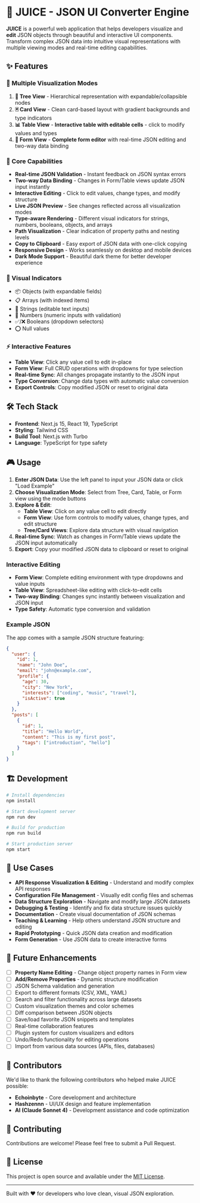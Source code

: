 # 🧃 JUICE - JSON UI Converter Engine

**JUICE** is a powerful web application that helps developers visualize and **edit** JSON objects through beautiful and interactive UI components. Transform complex JSON data into intuitive visual representations with multiple viewing modes and real-time editing capabilities.

## ✨ Features

### 🎯 Multiple Visualization Modes

1. **🌳 Tree View** - Hierarchical representation with expandable/collapsible nodes
2. **🃏 Card View** - Clean card-based layout with gradient backgrounds and type indicators
3. **📊 Table View** - **Interactive table with editable cells** - click to modify values and types
4. **📝 Form View** - **Complete form editor** with real-time JSON editing and two-way data binding

### 🚀 Core Capabilities

- **Real-time JSON Validation** - Instant feedback on JSON syntax errors
- **Two-way Data Binding** - Changes in Form/Table views update JSON input instantly
- **Interactive Editing** - Click to edit values, change types, and modify structure
- **Live JSON Preview** - See changes reflected across all visualization modes
- **Type-aware Rendering** - Different visual indicators for strings, numbers, booleans, objects, and arrays
- **Path Visualization** - Clear indication of property paths and nesting levels
- **Copy to Clipboard** - Easy export of JSON data with one-click copying
- **Responsive Design** - Works seamlessly on desktop and mobile devices
- **Dark Mode Support** - Beautiful dark theme for better developer experience

### 🎨 Visual Indicators

- 📦 Objects (with expandable fields)
- 📋 Arrays (with indexed items)
- 📝 Strings (editable text inputs)
- 🔢 Numbers (numeric inputs with validation)
- ✅/❌ Booleans (dropdown selectors)
- ⭕ Null values

### ⚡ Interactive Features

- **Table View**: Click any value cell to edit in-place
- **Form View**: Full CRUD operations with dropdowns for type selection
- **Real-time Sync**: All changes propagate instantly to the JSON input
- **Type Conversion**: Change data types with automatic value conversion
- **Export Controls**: Copy modified JSON or reset to original data

## 🛠️ Tech Stack

- **Frontend**: Next.js 15, React 19, TypeScript
- **Styling**: Tailwind CSS
- **Build Tool**: Next.js with Turbo
- **Language**: TypeScript for type safety

## 🎮 Usage

1. **Enter JSON Data**: Use the left panel to input your JSON data or click "Load Example"
2. **Choose Visualization Mode**: Select from Tree, Card, Table, or Form view using the mode buttons
3. **Explore & Edit**: 
   - **Table View**: Click on any value cell to edit directly
   - **Form View**: Use form controls to modify values, change types, and edit structure
   - **Tree/Card Views**: Explore data structure with visual navigation
4. **Real-time Sync**: Watch as changes in Form/Table views update the JSON input automatically
5. **Export**: Copy your modified JSON data to clipboard or reset to original

### Interactive Editing

- **Form View**: Complete editing environment with type dropdowns and value inputs
- **Table View**: Spreadsheet-like editing with click-to-edit cells
- **Two-way Binding**: Changes sync instantly between visualization and JSON input
- **Type Safety**: Automatic type conversion and validation

### Example JSON

The app comes with a sample JSON structure featuring:
```json
{
  "user": {
    "id": 1,
    "name": "John Doe",
    "email": "john@example.com",
    "profile": {
      "age": 30,
      "city": "New York",
      "interests": ["coding", "music", "travel"],
      "isActive": true
    }
  },
  "posts": [
    {
      "id": 1,
      "title": "Hello World",
      "content": "This is my first post",
      "tags": ["introduction", "hello"]
    }
  ]
}
```

## 🏗️ Development

```bash
# Install dependencies
npm install

# Start development server
npm run dev

# Build for production
npm run build

# Start production server
npm start
```

## 🎯 Use Cases

- **API Response Visualization & Editing** - Understand and modify complex API responses
- **Configuration File Management** - Visually edit config files and schemas
- **Data Structure Exploration** - Navigate and modify large JSON datasets
- **Debugging & Testing** - Identify and fix data structure issues quickly
- **Documentation** - Create visual documentation of JSON schemas
- **Teaching & Learning** - Help others understand JSON structure and editing
- **Rapid Prototyping** - Quick JSON data creation and modification
- **Form Generation** - Use JSON data to create interactive forms

## 🔮 Future Enhancements

- [ ] **Property Name Editing** - Change object property names in Form view
- [ ] **Add/Remove Properties** - Dynamic structure modification
- [ ] JSON Schema validation and generation
- [ ] Export to different formats (CSV, XML, YAML)
- [ ] Search and filter functionality across large datasets
- [ ] Custom visualization themes and color schemes
- [ ] Diff comparison between JSON objects
- [ ] Save/load favorite JSON snippets and templates
- [ ] Real-time collaboration features
- [ ] Plugin system for custom visualizers and editors
- [ ] Undo/Redo functionality for editing operations
- [ ] Import from various data sources (APIs, files, databases)

## 👥 Contributors

We'd like to thank the following contributors who helped make JUICE possible:

- **Echoinbyte** - Core development and architecture
- **Hashzennn** - UI/UX design and feature implementation  
- **AI (Claude Sonnet 4)** - Development assistance and code optimization

## 🤝 Contributing

Contributions are welcome! Please feel free to submit a Pull Request.

## 📄 License

This project is open source and available under the [MIT License](LICENSE).

---

Built with ❤️ for developers who love clean, visual JSON exploration.
